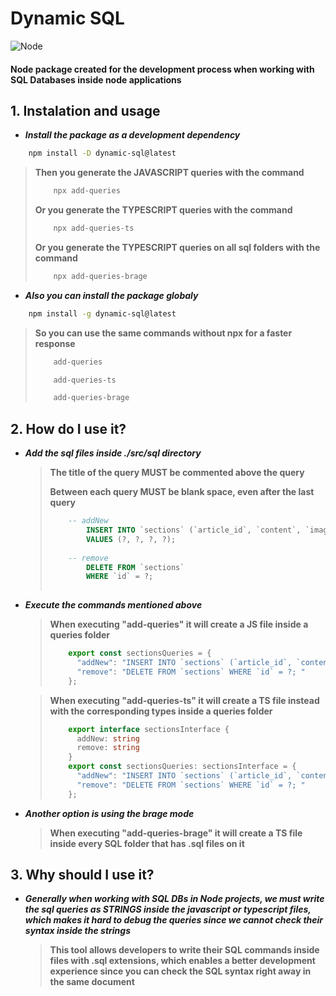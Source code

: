 # Dynamic SQL
![Node](https://img.shields.io/badge/Node.js-43853D?style=for-the-badge&logo=node.js&logoColor=white)

#### **Node package created for the development process when working with SQL Databases inside node applications**

## **1. Instalation and usage**

- ***Install the package as a development dependency***
```bash
    npm install -D dynamic-sql@latest
```
  > **Then you generate the JAVASCRIPT queries with the command**
  > ```bash
  >     npx add-queries
  > ```
  > **Or you generate the TYPESCRIPT queries with the command**
  > ```bash
  >     npx add-queries-ts
  > ```
  > **Or you generate the TYPESCRIPT queries on all sql folders with the command**
  > ```bash
  >     npx add-queries-brage
  > ```
- ***Also you can install the package globaly***
```bash
    npm install -g dynamic-sql@latest
```
  > **So you can use the same commands without npx for a faster response**
  > ```bash
  >     add-queries
  > ```
  > ```bash
  >     add-queries-ts
  > ```
  > ```bash
  >     add-queries-brage
  > ```

## **2. How do I use it?**

- ***Add the sql files inside ./src/sql directory***

  > **The title of the query MUST be commented above the query**
  > 
  > **Between each query MUST be blank space, even after the last query**
  > ```sql
  >     -- addNew
  >         INSERT INTO `sections` (`article_id`, `content`, `image_url`)
  >         VALUES (?, ?, ?, ?);
  >     
  >     -- remove
  >         DELETE FROM `sections`
  >         WHERE `id` = ?;
  >     
  > ```
- ***Execute the commands mentioned above***

  > **When executing "add-queries" it will create a JS file inside a queries folder**
  > ```js
  >     export const sectionsQueries = {
  >       "addNew": "INSERT INTO `sections` (`article_id`, `content`, `image_url`) VALUES (?, ?, ?, ?); ",
  >       "remove": "DELETE FROM `sections` WHERE `id` = ?; "
  >     };
  > ```

  > **When executing "add-queries-ts" it will create a TS file instead with the corresponding types inside a queries folder**
  > ```ts
  >     export interface sectionsInterface {
  >       addNew: string
  >       remove: string
  >     }
  >     export const sectionsQueries: sectionsInterface = {
  >       "addNew": "INSERT INTO `sections` (`article_id`, `content`, `image_url`) VALUES (?, ?, ?, ?); ",
  >       "remove": "DELETE FROM `sections` WHERE `id` = ?; "
  >     };
  > ```
  
- ***Another option is using the brage mode***

  > **When executing "add-queries-brage" it will create a TS file inside every SQL folder that has .sql files on it**

## **3. Why should I use it?**

- ***Generally when working with SQL DBs in Node projects, we must write the sql queries as STRINGS inside the javascript or typescript files, which makes it hard to debug the queries since we cannot check their syntax inside the strings***

    > **This tool allows developers to write their SQL commands inside files with .sql extensions, which enables a better development experience since you can check the SQL syntax right away in the same document**
